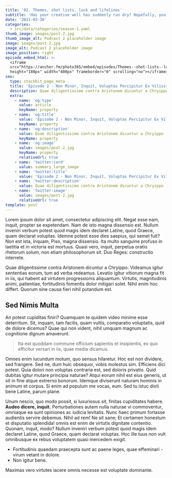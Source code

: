 ```yaml
---
title: '02. Themes, shot lists, luck and lifelines'
subtitle: 'Has your creative well has suddenly run dry? Hopefully, you have a lifeline!'
date: '2021-03-30'
categories:
  - src/data/categories/season-1.yaml
thumb_image: images/post-2.jpg
thumb_image_alt: Podcast 2 placeholder image
image: images/post-2.jpg
image_alt: Podcast 2 placeholder image
image_position: right
episode_embed_html: >-
  <iframe
  src="https://anchor.fm/photo365/embed/episodes/Themes--shot-lists--luck-and-lifelines-eug2b1"
  height="180px" width="400px" frameborder="0" scrolling="no"></iframe>
seo:
  type: stackbit_page_meta
  title: 'Episode 2 - Non Minor, Inquit, Voluptas Percipitur Ex Vilissimis'
  description: Quae diligentissime contra Aristonem dicuntur a Chryippo
  extra:
    - name: 'og:type'
      value: article
      keyName: property
    - name: 'og:title'
      value: 'Episode 2 - Non Minor, Inquit, Voluptas Percipitur Ex Vilissimis'
      keyName: property
    - name: 'og:description'
      value: Quae diligentissime contra Aristonem dicuntur a Chryippo
      keyName: property
    - name: 'og:image'
      value: images/post-2.jpg
      keyName: property
      relativeUrl: true
    - name: 'twitter:card'
      value: summary_large_image
    - name: 'twitter:title'
      value: 'Episode 2 - Non Minor, Inquit, Voluptas Percipitur Ex Vilissimis'
    - name: 'twitter:description'
      value: Quae diligentissime contra Aristonem dicuntur a Chryippo
    - name: 'twitter:image'
      value: images/post-2.jpg
      relativeUrl: true
template: post
---
```


Lorem ipsum dolor sit amet, consectetur adipiscing elit. Negat esse eam, inquit, propter se expetendam. Nam de isto magna dissensio est. Nullum inveniri verbum potest quod magis idem declaret Latine, quod Graece, quam declarat voluptas. Idemne potest esse dies saepius, qui semel fuit? Non est ista, inquam, Piso, magna dissensio. Ita multo sanguine profuso in laetitia et in victoria est mortuus. Quasi vero, inquit, perpetua oratio rhetorum solum, non etiam philosophorum sit. Duo Reges: constructio interrete.

Quae diligentissime contra Aristonem dicuntur a Chryippo. Videamus igitur sententias eorum, tum ad verba redeamus. Levatio igitur vitiorum magna fit in iis, qui habent ad virtutem progressionis aliquantum. Virtutis, magnitudinis animi, patientiae, fortitudinis fomentis dolor mitigari solet. Nihil enim hoc differt. Quorum sine causa fieri nihil putandum est.

## Sed Nimis Multa

An potest cupiditas finiri? Quamquam te quidem video minime esse deterritum. Sit, inquam, tam facilis, quam vultis, comparatio voluptatis, quid de dolore dicemus? Quae qui non vident, nihil umquam magnum ac cognitione dignum amaverunt.

> Ita est quoddam commune officium sapientis et insipientis, ex quo efficitur versari in iis, quae media dicamus.

Omnes enim iucundum motum, quo sensus hilaretur. Hoc est non dividere, sed frangere. Sed ne, dum huic obsequor, vobis molestus sim. Efficiens dici potest. Quia dolori non voluptas contraria est, sed doloris privatio. Quid dubitas igitur mutare principia naturae? Atqui eorum nihil est eius generis, ut sit in fine atque extrerno bonorum. Idemque diviserunt naturam hominis in animum et corpus. Si enim ad populum me vocas, eum. Sed tu istuc dixti bene Latine, parum plane.

Unum nescio, quo modo possit, si luxuriosus sit, finitas cupiditates habere. **Audeo dicere, inquit.** Perturbationes autem nulla naturae vi commoventur, omniaque ea sunt opiniones ac iudicia levitatis. Nunc haec primum fortasse audientis servire debemus. Nihil ad rem! Ne sit sane; Et certamen honestum et disputatio splendida! omnis est enim de virtutis dignitate contentio. Quonam, inquit, modo? Nullum inveniri verbum potest quod magis idem declaret Latine, quod Graece, quam declarat voluptas. Hoc ille tuus non vult omnibusque ex rebus voluptatem quasi mercedem exigit.

- Fortitudinis quaedam praecepta sunt ac paene leges, quae effeminari - virum vetant in dolore.
- Non igitur bene.

Maximas vero virtutes iacere omnis necesse est voluptate dominante.
